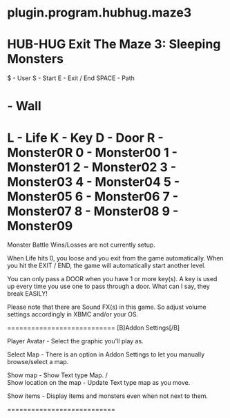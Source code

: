 plugin.program.hubhug.maze3
===========================
HUB-HUG
Exit The Maze 3:  Sleeping Monsters
===========================
$  - User
S  - Start
E  - Exit / End
SPACE  - Path
#  - Wall
L  - Life
K  - Key
D  - Door
R  - Monster0R
0  - Monster00
1  - Monster01
2  - Monster02
3  - Monster03
4  - Monster04
5  - Monster05
6  - Monster06
7  - Monster07
8  - Monster08
9  - Monster09
===========================
Monster Battle Wins/Losses are not currently setup.

When Life hits 0, you loose and you exit from the game automatically.
When you hit the EXIT / END, the game will automatically start another level.

You can only pass a DOOR when you have 1 or more key(s).  A key is used up every time you use one to pass through a door.  What can I say, they break EASILY!

Please note that there are Sound FX(s) in this game.  So adjust volume settings accordingly in XBMC and/or your OS.

===========================
[B]Addon Settings[/B]

Player Avatar  - Select the graphic you'll play as.

Select Map  - There is an option in Addon Settings to let you manually browse/select a map.

Show map  - Show Text type Map.
/\
Show location on the map  - Update Text type map as you move.

Show items  - Display items and monsters even when not next to them.


===========================
